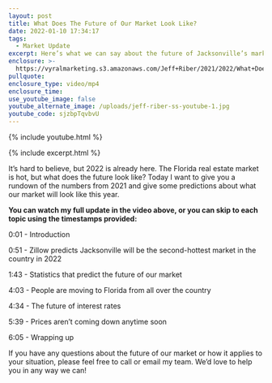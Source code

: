 ```yaml
---
layout: post
title: What Does The Future of Our Market Look Like?
date: 2022-01-10 17:34:17
tags:
  - Market Update
excerpt: Here’s what we can say about the future of Jacksonville’s market.
enclosure: >-
  https://vyralmarketing.s3.amazonaws.com/Jeff+Riber/2021/2022/What+Does+The+Future+of+Our+Market+Look+Like_.mp4
pullquote:
enclosure_type: video/mp4
enclosure_time:
use_youtube_image: false
youtube_alternate_image: /uploads/jeff-riber-ss-youtube-1.jpg
youtube_code: sjzbpTqvbvU
---
```

{% include youtube.html %}

{% include excerpt.html %}

It’s hard to believe, but 2022 is already here. The Florida real estate market is hot, but what does the future look like? Today I want to give you a rundown of the numbers from 2021 and give some predictions about what our market will look like this year.&nbsp;

**You can watch my full update in the video above, or you can skip to each topic using the timestamps provided:**

0:01 - Introduction&nbsp;

0:51 - Zillow predicts Jacksonville will be the second-hottest market in the country in 2022

1:43 - Statistics that predict the future of our market

4:03 - People are moving to Florida from all over the country

4:34 - The future of interest rates

5:39 - Prices aren’t coming down anytime soon

6:05 - Wrapping up&nbsp;

If you have any questions about the future of our market or how it applies to your situation, please feel free to call or email my team. We’d love to help you in any way we can\!
